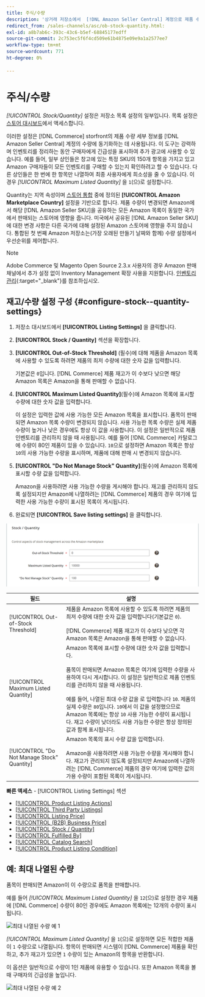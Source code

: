 ```yaml
---
title: 주식/수량
description: '상거래 저장소에서  [!DNL Amazon Seller Central] 계정으로 제품 수량 세부 정보의 동기화를 제어하려면 주식/수량 설정을 업데이트하십시오.'
redirect_from: /sales-channels/asc/ob-stock-quantity.html: 
exl-id: a8b7ab6c-393c-43c6-b5ef-68845177edff
source-git-commit: 2c753ec5f6f4cd509e61b4875e09e9a1a2577ee7
workflow-type: tm+mt
source-wordcount: 771
ht-degree: 0%

---
```


# 주식/수량

*[!UICONTROL Stock/Quantity]* 설정은 저장소 목록 설정의 일부입니다. 목록 설정은 [스토어 대시보드](./amazon-store-dashboard.md)에서 액세스합니다.

이러한 설정은 [!DNL Commerce] storfront의 제품 수량 세부 정보를 [!DNL Amazon Seller Central] 계정의 수량에 동기화하는 데 사용됩니다. 이 도구는 강력하며 인벤토리를 정리하는 동안 구매자에게 긴급성을 표시하여 추가 광고에 사용할 수 있습니다. 예를 들어, 일부 상인들은 창고에 있는 특정 SKU의 150개 항목을 가지고 있고 Amazon 구매자들이 모든 인벤토리를 구매할 수 있는지 확인하려고 할 수 있습니다. 다른 상인들은 한 번에 한 항목만 나열하여 최종 사용자에게 희소성을 줄 수 있습니다. 이 경우 *[!UICONTROL Maximum Listed Quantity]* 을 `1`(으)로 설정합니다.

Quantity는 지역 속성이며 [스토어 통합](./store-integration.md) 중에 정의된 **[!UICONTROL Amazon Marketplace Country]** 설정을 기반으로 합니다. 제품 수량이 변경되면 Amazon에서 해당 [!DNL Amazon Seller SKU]을 공유하는 모든 Amazon 목록이 동일한 국가에서 판매되는 스토어에 영향을 줍니다. 미국에서 공유된 [!DNL Amazon Seller SKU]에 대한 변경 사항은 다른 국가에 대해 설정된 Amazon 스토어에 영향을 주지 않습니다. 통합된 첫 번째 Amazon 저장소는(가장 오래된 만들기 날짜와 함께) 수량 설정에서 우선순위를 제어합니다.

>[!NOTE]
>
>Adobe Commerce 및 Magento Open Source 2.3.x 사용자의 경우 Amazon 판매 채널에서 추가 설정 없이 Inventory Management 확장 사용을 지원합니다. [인벤토리 관리](https://docs.magento.com/user-guide/v2.3/catalog/inventory-management.html){:target=&quot;_blank&quot;}를 참조하십시오.

## 재고/수량 설정 구성 {#configure-stock--quantity-settings}

1. 저장소 대시보드에서 **[!UICONTROL Listing Settings]** 을 클릭합니다.

1. **[!UICONTROL Stock / Quantity]** 섹션을 확장합니다.

1. **[!UICONTROL Out-of-Stock Threshold]** (필수)에 대해 제품을 Amazon 목록에 사용할 수 있도록 하려면 제품의 최저 수량에 대한 숫자 값을 입력합니다.

   기본값은 `0`입니다. [!DNL Commerce] 제품 재고가 이 수보다 낮으면 해당 Amazon 목록은 Amazon을 통해 판매할 수 없습니다.

1. **[!UICONTROL Maximum Listed Quantity]**(필수)에 Amazon 목록에 표시할 수량에 대한 숫자 값을 입력합니다.

   이 설정은 입력한 값에 사용 가능한 모든 Amazon 목록을 표시합니다. 품목이 판매되면 Amazon 목록 수량이 변경되지 않습니다. 사용 가능한 목록 수량은 실제 제품 수량이 높거나 낮은 경우에도 항상 이 값을 사용합니다. 이 설정은 일반적으로 제품 인벤토리를 관리하지 않을 때 사용됩니다. 예를 들어 [!DNL Commerce] 카탈로그에 수량이 80인 제품이 있을 수 있습니다. `10`으로 설정하면 Amazon 목록은 항상 `10`의 사용 가능한 수량을 표시하며, 제품에 대해 판매 시 변경되지 않습니다.

1. **[!UICONTROL "Do Not Manage Stock" Quantity]**(필수)에 Amazon 목록에 표시할 수량 값을 입력합니다.

   Amazon을 사용하려면 사용 가능한 수량을 게시해야 합니다. 재고를 관리하지 않도록 설정되지만 Amazon에 나열하려는 [!DNL Commerce] 제품의 경우 여기에 입력한 사용 가능한 수량이 표시된 목록이 게시됩니다.

1. 완료되면 **[!UICONTROL Save listing settings]** 을 클릭합니다.

![주식/수량 설정](assets/amazon-stock-quantity.png)

| 필드 | 설명 |
|---|---|
| [!UICONTROL Out-of-Stock Threshold] | 제품을 Amazon 목록에 사용할 수 있도록 하려면 제품의 최저 수량에 대한 숫자 값을 입력합니다(기본값은 `0`).<br><br> [!DNL Commerce] 제품 재고가 이 수보다 낮으면 각 Amazon 목록은 Amazon을 통해 판매할 수 없습니다. |
| [!UICONTROL Maximum Listed Quantity] | Amazon 목록에 표시할 수량에 대한 숫자 값을 입력합니다.<br><br>품목이 판매되면 Amazon 목록은 여기에 입력한 수량을 사용하여 다시 게시합니다. 이 설정은 일반적으로 제품 인벤토리를 관리하지 않을 때 사용됩니다.<br><br>예를 들어, 나열된 최대 수량 값을 로 입력합니다 `10`. 제품의 실제 수량은 `80`입니다. `10`에서 이 값을 설정했으므로 Amazon 목록에는 항상 `10` 사용 가능한 수량이 표시됩니다. 재고 수량이 낮더라도 사용 가능한 수량은 항상 정의된 값과 함께 표시됩니다. |
| [!UICONTROL "Do Not Manage Stock" Quantity] | Amazon 목록의 표시 수량 값을 입력합니다.<br><br>Amazon을 사용하려면 사용 가능한 수량을 게시해야 합니다. 재고가 관리되지 않도록 설정되지만 Amazon에 나열하려는 [!DNL Commerce] 제품의 경우 여기에 입력한 값의 가용 수량이 포함된 목록이 게시됩니다. |

**빠른 액세스**  -  [!UICONTROL Listing Settings] 섹션

- [[!UICONTROL Product Listing Actions]](./product-listing-actions.md)
- [[!UICONTROL Third Party Listings]](./third-party-listing-settings.md)
- [[!UICONTROL Listing Price]](./listing-price.md)
- [[!UICONTROL (B2B) Business Price]](./business-pricing.md)
- [[!UICONTROL Stock / Quantity]](./stock-quantity.md)
- [[!UICONTROL Fulfilled By]](./fulfilled-by.md)
- [[!UICONTROL Catalog Search]](./catalog-search.md)
- [[!UICONTROL Product Listing Condition]](./product-listing-condition.md)

## 예: 최대 나열된 수량

품목이 판매되면 Amazon이 이 수량으로 품목을 판매합니다.

예를 들어 *[!UICONTROL Maximum Listed Quantity]* 을 `12`(으)로 설정한 경우 제품에 [!DNL Commerce] 수량이 80인 경우에도 Amazon 목록에는 12개의 수량이 표시됩니다.

![최대 나열된 수량 예 1](assets/amazon-max-listed-quantity.png)

*[!UICONTROL Maximum Listed Quantity]* 을 `1`(으)로 설정하면 모든 적합한 제품이 `1` 수량으로 나열됩니다. 항목이 판매되면 시스템이 [!DNL Commerce] 제품을 확인하고, 추가 재고가 있으면 `1` 수량이 있는 Amazon의 항목을 반환합니다.

이 옵션은 일반적으로 수량이 1인 제품에 유용할 수 있습니다. 또한 Amazon 목록을 볼 때 구매자의 긴급성을 높입니다.

![최대 나열된 수량 예 2](assets/amazon-max-listed-quantity-1.png)
